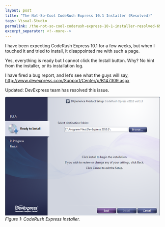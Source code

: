 ```yaml
---
layout: post
title: "The Not-So-Cool CodeRush Express 10.1 Installer (Resolved)"
tags: Visual-Studio
permalink: /the-not-so-cool-coderush-express-10-1-installer-resolved-6938c7cbd9dd
excerpt_separator: <!--more-->
---
```

I have been expecting CodeRush Express 10.1 for a few weeks, but when I touched it and tried to install, it disappointed me with such a page.
<!--more-->

Yes, everything is ready but I cannot click the Install button. Why? No hint from the installer, or its installation log.

I have fired a bug report, and let’s see what the guys will say, http://www.devexpress.com/Support/Center/p/B147309.aspx

Updated: DevExpress team has resolved this issue.

![img-description](/images/coderush-express.png)
_Figure 1: CodeRush Express Installer._

